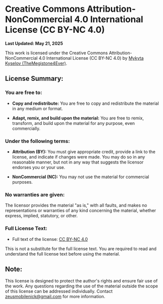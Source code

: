 # Creative Commons Attribution-NonCommercial 4.0 International License (CC BY-NC 4.0)

**Last Updated: May 21, 2025**

This work is licensed under the Creative Commons Attribution-NonCommercial 4.0 International License (CC BY-NC 4.0)
by [Mykyta Kyselov (TheMegistone4Ever)](https://github.com/TheMegistone4Ever).

## License Summary:

### You are free to:

- **Copy and redistribute:** You are free to copy and redistribute the material in any medium or format.

- **Adapt, remix, and build upon the material:** You are free to remix, transform, and build upon the material for any
  purpose, even commercially.

### Under the following terms:

- **Attribution (BY):** You must give appropriate credit, provide a link to the license, and indicate if changes were
  made. You may do so in any reasonable manner, but not in any way that suggests the licensor endorses you or your use.

- **NonCommercial (NC):** You may not use the material for commercial purposes.

### No warranties are given:

The licensor provides the material "as is," with all faults, and makes no representations or warranties of any kind
concerning the material, whether express, implied, statutory, or other.

### Full License Text:

- Full text of the license: [CC BY-NC 4.0](https://creativecommons.org/licenses/by-nc/4.0/legalcode)

This is not a substitute for the full license text. You are required to read and understand the full license text
before using the material.

## Note:

This license is designed to protect the author's rights and ensure fair use of the work. Any questions regarding the
use of the material outside the scope of this license can be addressed individually.
Contact [zeusmobilenick@gmail.com](mailto:zeusmobilenick@gmail.com) for more information.